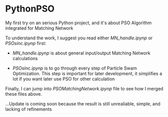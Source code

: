 # PythonPSO
My first try on an serious Python project, and it's about PSO Algorithm integrated for Matching Network

To understand the work, I suggest you read either *MN_handle.ipynp* or *PSOsinc.ipynp* first:

- *MN_handle.ipynp* is about general input/output Matching Network calculations

- *PSOsinc.ipynp* is to go through every step of Particle Swam Optimization. This step is important for later development, it simplifies a lot if you want later use PSO for other calculation

Finally, I can jump into *PSOMatchingNetwork.ipynp* file to see how I merged these files above.

...Update is coming soon because the result is still unrealiable, simple, and lacking of refinements
